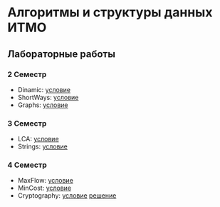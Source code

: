 # Алгоритмы и структуры данных ИТМО

## Лабораторные работы

### 2 Семестр

- Dinamic: [условиe](Dinamic/problems.pdf)
- ShortWays: [условиe](ShortWays/problems.pdf)
- Graphs:  [условиe](Graphs/problems.pdf)

### 3 Семестр

- LCA: [условиe](LCA/problems.pdf)
- Strings: [условиe](Strings/problems.pdf)

### 4 Семестр

- MaxFlow: [условиe](MaxFlow/problems.pdf)
- MinCost: [условиe](Min-Cost/problems.pdf)
- Cryptography: [условиe](Cryptography/problems.pdf) [решение](Cryptography)